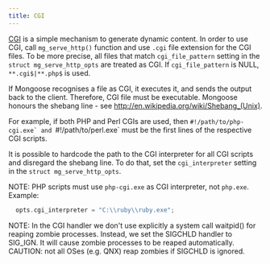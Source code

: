 ```yaml
---
title: CGI
---
```


[CGI](https://en.wikipedia.org/wiki/Common_Gateway_Interface)
is a simple mechanism to generate dynamic content.
In order to use CGI, call `mg_serve_http()` function and use
`.cgi` file extension for the CGI files. To be more precise,
all files that match `cgi_file_pattern` setting in the
`struct mg_serve_http_opts` are treated as CGI.
If `cgi_file_pattern` is NULL, `**.cgi$|**.php$` is used.

If Mongoose recognises a file as CGI, it executes it, and sends the output
back to the client. Therefore,
CGI file must be executable. Mongoose honours the shebang line - see
http://en.wikipedia.org/wiki/Shebang_(Unix).

For example, if both PHP and Perl CGIs are used, then
``#!/path/to/php-cgi.exe` and ``#!/path/to/perl.exe` must be the first lines
of the respective CGI scripts.

It is possible to hardcode the path to the CGI interpreter for all
CGI scripts and disregard the shebang line. To do that, set the
`cgi_interpreter` setting in the `struct mg_serve_http_opts`.

NOTE: PHP scripts must use `php-cgi.exe` as CGI interpreter, not `php.exe`.
Example:

```c
  opts.cgi_interpreter = "C:\\ruby\\ruby.exe";
```
NOTE: In the CGI handler we don't use explicitly a system call waitpid() for
reaping zombie processes. Instead, we set the SIGCHLD handler to SIG_IGN.
It will cause zombie processes to be reaped automatically.
CAUTION: not all OSes (e.g. QNX) reap zombies if SIGCHLD is ignored.